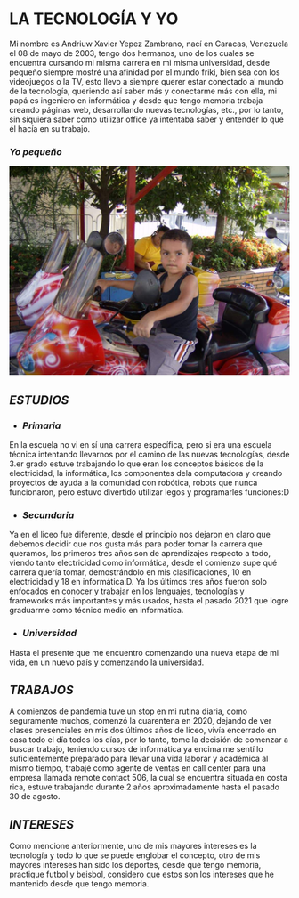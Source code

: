 # **LA TECNOLOGÍA Y YO**
Mi nombre es Andriuw Xavier Yepez Zambrano, nací en Caracas, Venezuela el 08 de mayo de 2003, tengo dos hermanos, uno de los cuales se encuentra cursando mi misma carrera en mi misma universidad, desde pequeño siempre mostré una afinidad por el mundo friki, bien sea con los videojuegos o la TV, esto llevo a siempre querer estar conectado al mundo de la tecnología, queriendo así saber más y conectarme más con ella, mi papá es ingeniero en informática y desde que tengo memoria trabaja creando páginas web, desarrollando nuevas tecnologías, etc., por lo tanto, sin siquiera saber como utilizar office ya intentaba saber y entender lo que él hacía en su trabajo.

### ***Yo pequeño***
![imagen](img1.jpeg) 

## ***ESTUDIOS***

- ### *Primaria*
En la escuela no vi en sí una carrera específica, pero si era una escuela técnica intentando llevarnos por el camino de las nuevas tecnologías, desde 3.er grado estuve trabajando lo que eran los conceptos básicos de la electricidad, la informática, los componentes dela computadora y creando proyectos de ayuda a la comunidad con robótica, robots que nunca funcionaron, pero estuvo divertido utilizar legos y programarles funciones:D

- ### *Secundaria*

Ya en el liceo fue diferente, desde el principio nos dejaron en claro que debemos decidir que nos gusta más para poder tomar la carrera que queramos, los primeros tres años son de aprendizajes respecto a todo, viendo tanto electricidad como informática, desde el comienzo supe qué carrera quería tomar, demostrándolo en mis clasificaciones, 10 en electricidad y 18 en informática:D. Ya los últimos tres años fueron solo enfocados en conocer y trabajar en los lenguajes, tecnologías y frameworks más importantes y más usados, hasta el pasado 2021 que logre graduarme como técnico medio en informática.

- ### *Universidad*

Hasta el presente que me encuentro comenzando una nueva etapa de mi vida, en un nuevo país y comenzando la universidad.

## ***TRABAJOS***
A comienzos de pandemia tuve un stop en mi rutina diaria, como seguramente muchos, comenzó la cuarentena en 2020, dejando de ver clases presenciales en mis dos últimos años de liceo, vivía encerrado en casa todo el día todos los días, por lo tanto, tome la decisión de comenzar a buscar trabajo, teniendo cursos de informática ya encima me sentí lo suficientemente preparado para llevar una vida laborar y académica al mismo tiempo, trabajé como agente de ventas en call center para una empresa llamada remote contact 506, la cual se encuentra situada en costa rica, estuve trabajando durante 2 años aproximadamente hasta el pasado 30 de agosto.

## ***INTERESES***
Como mencione anteriormente, uno de mis mayores intereses es la tecnología y todo lo que se puede englobar el concepto, otro de mis mayores intereses han sido los deportes, desde que tengo memoria, practique futbol y beisbol, considero que estos son los intereses que he mantenido desde que tengo memoria.

